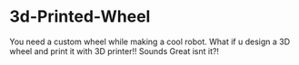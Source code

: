 # 3d-Printed-Wheel
You need a custom wheel while making a cool robot. What if u design a 3D wheel and print it with 3D printer!! Sounds Great isnt it?!

